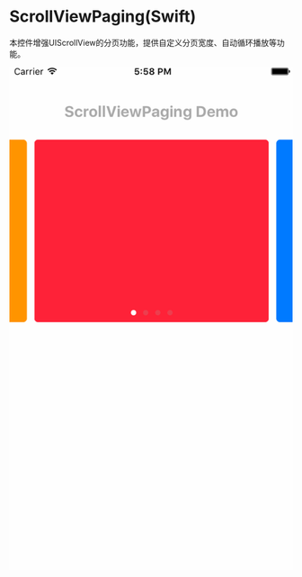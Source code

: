 # ScrollViewPaging(Swift)
本控件增强UIScrollView的分页功能，提供自定义分页宽度、自动循环播放等功能。  

![image](https://github.com/cd826/ScrollViewPaging/blob/master/ScrollViewPagingDemo.gif?raw=true)



